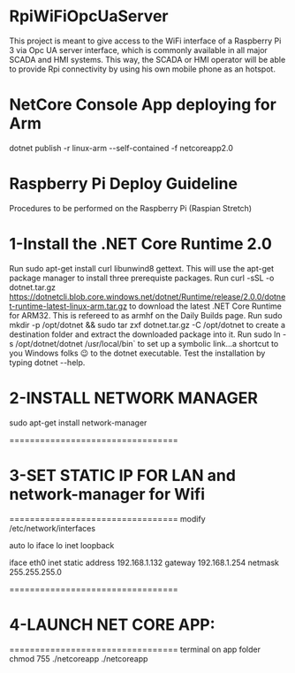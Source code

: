 ﻿# RpiWiFiOpcUaServer
This project is meant to give access to the WiFi interface of a Raspberry Pi 3 via Opc UA server interface, which is commonly available in all major SCADA and HMI systems. This way, the SCADA or HMI operator will be able to provide Rpi connectivity by using his own mobile phone as an hotspot.

# NetCore Console App deploying for Arm
dotnet publish -r linux-arm --self-contained -f netcoreapp2.0

# Raspberry Pi Deploy Guideline
Procedures to be performed on the Raspberry Pi (Raspian Stretch)

# 1-Install the .NET Core Runtime 2.0
Run sudo apt-get install curl libunwind8 gettext. This will use the apt-get package manager to install three prerequiste packages.
Run curl -sSL -o dotnet.tar.gz https://dotnetcli.blob.core.windows.net/dotnet/Runtime/release/2.0.0/dotnet-runtime-latest-linux-arm.tar.gz to download the latest .NET Core Runtime for ARM32. This is refereed to as armhf on the Daily Builds page.
Run sudo mkdir -p /opt/dotnet && sudo tar zxf dotnet.tar.gz -C /opt/dotnet to create a destination folder and extract the downloaded package into it.
Run sudo ln -s /opt/dotnet/dotnet /usr/local/bin` to set up a symbolic link...a shortcut to you Windows folks 😉 to the dotnet executable.
Test the installation by typing dotnet --help.

# 2-INSTALL NETWORK MANAGER
sudo apt-get install network-manager

=================================
# 3-SET STATIC IP FOR LAN and network-manager for Wifi
=================================
modify /etc/network/interfaces

auto lo
iface lo inet loopback

iface eth0 inet static
        address 192.168.1.132
        gateway 192.168.1.254
        netmask 255.255.255.0

=================================
# 4-LAUNCH NET CORE APP:
=================================
terminal on app folder
chmod 755 ./netcoreapp
./netcoreapp
